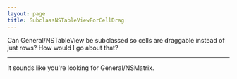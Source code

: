 ```yaml
---
layout: page
title: SubclassNSTableViewForCellDrag
---
```


Can General/NSTableView be subclassed so cells are draggable instead of just rows?  How would I go about that?

----

It sounds like you're looking for General/NSMatrix.
